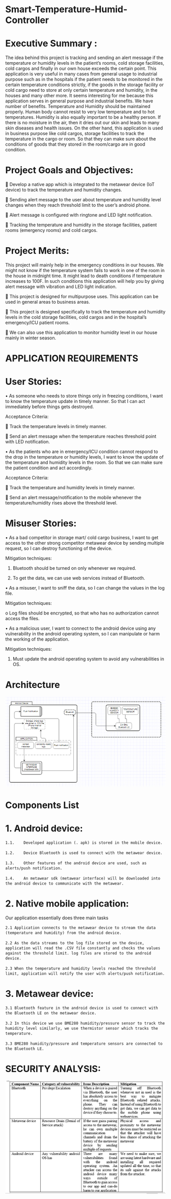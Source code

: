 # Smart-Temperature-Humid-Controller
# Executive Summary :
The idea behind this project is tracking and sending an alert message if the temperature or humidity levels in the patient’s rooms, cold storage facilities, cold cargos and finally in our own house exceeds the certain point.
This application is very useful in many cases from general usage to industrial purpose such as in the hospitals if the patient needs to be monitored in the certain temperature conditions strictly, if the goods in the storage facility or cold cargo need to store at only certain temperature and humidity, in the houses and many other more.
It seems interesting for me because this application serves in general purpose and industrial benefits. We have number of benefits. Temperature and Humidity should be maintained properly. Human body cannot resist to very low temperature and to hot temperatures. Humidity is also equally important to be a healthy person. If there is no moisture in the air, then it dries out our skin and leads to many skin diseases and health issues. On the other hand, this application is used in business purpose like cold cargos, storage facilities to track the temperature in the cargo or room. So that they can make sure about the conditions of goods that they stored in the room/cargo are in good condition.
# Project Goals and Objectives:
	Develop a native app which is integrated to the metawear device (IoT device) to track the temperature and humidity changes.

	Sending alert message to the user about temperature and humidity level changes when they reach threshold limit to the user’s android phone.

	Alert message is configured with ringtone and LED light notification.

	Tracking the temperature and humidity in the storage facilities, patient rooms (emergency rooms) and cold cargos.

# Project Merits:
This project will mainly help in the emergency conditions in our houses. We might not know if the temperature system fails to work in one of the room in the house in midnight time. It might lead to death conditions if temperature increases to 100F. In such conditions this application will help you by giving alert message with vibration and LED light indication.

	This project is designed for multipurpose uses. This application can be used in general areas to business areas.

	This project is designed specifically to track the temperature and humidity levels in the cold storage facilities, cold cargos and in the hospital’s emergency/ICU patient rooms.

	We can also use this application to monitor humidity level in our house mainly in winter season.
# APPLICATION REQUIREMENTS
# User Stories:
•	As someone who needs to store things only in freezing conditions, I want to know the temperature update in timely manner. So that I can act immediately before things gets destroyed.

Acceptance Criteria:

	Track the temperature levels in timely manner.

	Send an alert message when the temperature reaches threshold point with LED notification.

•	As the patients who are in emergency/ICU condition cannot respond to the drop in the temperature or humidity levels, I want to know the update of the temperature and humidity levels in the room. So that we can make sure the patient condition and act accordingly.

Acceptance Criteria:

	Track the temperature and humidity levels in timely manner.

	Send an alert message/notification to the mobile whenever the temperature/humidity rises above the threshold level. 
# Misuser Stories:

•	As a bad competitor in storage mart/ cold cargo business, I want to get access to the other strong competitor metawear device by sending multiple request, so I can destroy functioning of the device.

Mitigation techniques:

  1. Bluetooth should be turned on only whenever we required.

  2. To get the data, we can use web services instead of Bluetooth.

•	As a misuser, I want to sniff the data, so I can change the values in the log file.

Mitigation techniques:

o	Log files should be encrypted, so that who has no authorization cannot access the files.

•	As a malicious user, I want to connect to the android device using any vulnerability in the android operating system, so I can manipulate or harm the working of the application.

Mitigation techniques:

  1. Must update the android operating system to avoid any vulnerabilities in OS.

# Architecture

![alt text](https://github.com/maddagada/Smart-Temperature-Humid-Controller/blob/master/Images/Architecture.PNG)


# Components List

# 1.	Android device:

    1.1.	Developed application (. apk) is stored in the mobile device.

    1.2.	Device Bluetooth is used to connect with the metawear device.

    1.3.	Other features of the android device are used, such as alerts/push notification.

    1.4.	An metawear sdk (metawear interface) will be downloaded into the android device to communicate with the metawear.

# 2.	Native mobile application:

Our application essentially does three main tasks

    2.1	Application connects to the metawear device to stream the data (temperature and humidity) from the android device.

    2.2	As the data streams to the log file stored on the device, application will read the .CSV file constantly and checks the values against the threshold limit. log files are stored to the android device.

    2.3	When the temperature and humidity levels reached the threshold limit, application will notify the user with alerts/push notification.

# 3.	Metawear device:

    3.1	Bluetooth feature in the android device is used to connect with the Bluetooth LE on the metawear device. 

    3.2	In this device we use BME280 humidity/pressure sensor to track the humidity level similarly, we use thermistor sensor which tracks the temperature.

    3.3	BME280 humidity/pressure and temperature sensors are connected to the Bluetooth LE. 

# SECURITY ANALYSIS:

![alt text](https://github.com/maddagada/Smart-Temperature-Humid-Controller/blob/master/Images/Security%20Analysis%20Table.PNG)
